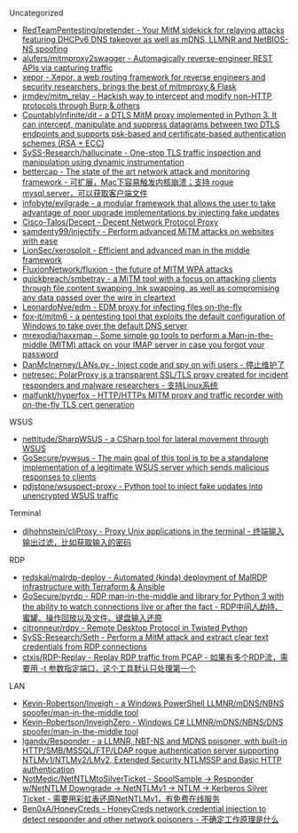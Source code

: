 Uncategorized

* [RedTeamPentesting/pretender - Your MitM sidekick for relaying attacks featuring DHCPv6 DNS takeover as well as mDNS, LLMNR and NetBIOS-NS spoofing](https://github.com/RedTeamPentesting/pretender)
* [alufers/mitmproxy2swagger - Automagically reverse-engineer REST APIs via capturing traffic](https://github.com/alufers/mitmproxy2swagger)
* [xepor - Xepor, a web routing framework for reverse engineers and security researchers, brings the best of mitmproxy & Flask](https://github.com/xepor/xepor)
* [jrmdev/mitm_relay - Hackish way to intercept and modify non-HTTP protocols through Burp & others](https://github.com/jrmdev/mitm_relay)
* [CountablyInfinite/dit - a DTLS MitM proxy implemented in Python 3. It can intercept, manipulate and suppress datagrams between two DTLS endpoints and supports psk-based and certificate-based authentication schemes (RSA + ECC)](https://github.com/CountablyInfinite/dit)
* [SySS-Research/hallucinate - One-stop TLS traffic inspection and manipulation using dynamic instrumentation](https://github.com/SySS-Research/hallucinate/)
* [bettercap - The state of the art network attack and monitoring framework - 可扩展，Mac下容易触发内核崩溃；支持 rogue mysql.server，可以获取客户端文件](https://github.com/bettercap/bettercap)
* [infobyte/evilgrade - a modular framework that allows the user to take advantage of poor upgrade implementations by injecting fake updates](https://github.com/infobyte/evilgrade)
* [Cisco-Talos/Decept - Decept Network Protocol Proxy](https://github.com/Cisco-Talos/Decept)
* [samdenty99/injectify - Perform advanced MiTM attacks on websites with ease](https://github.com/samdenty99/injectify)
* [LionSec/xerosploit - Efficient and advanced man in the middle framework](https://github.com/LionSec/xerosploit)
* [FluxionNetwork/fluxion - the future of MITM WPA attacks](https://github.com/FluxionNetwork/fluxion)
* [quickbreach/smbetray - a MiTM tool with a focus on attacking clients through file content swapping, lnk swapping, as well as compromising any data passed over the wire in cleartext](https://github.com/quickbreach/smbetray)
* [LeonardoNve/edm - EDM proxy for infecting files on-the-fly](https://github.com/LeonardoNve/edm)
* [fox-it/mitm6 - a pentesting tool that exploits the default configuration of Windows to take over the default DNS server](https://github.com/fox-it/mitm6)
* [mrexodia/haxxmap - Some simple go tools to perform a Man-in-the-middle (MITM) attack on your IMAP server in case you forgot your password](https://github.com/mrexodia/haxxmap)
* [DanMcInerney/LANs.py - Inject code and spy on wifi users - 停止维护了](https://github.com/DanMcInerney/LANs.py)
* [netresec: PolarProxy is a transparent SSL/TLS proxy created for incident responders and malware researchers - 支持Linux系统](https://www.netresec.com/?page=PolarProxy)
* [malfunkt/hyperfox - HTTP/HTTPs MITM proxy and traffic recorder with on-the-fly TLS cert generation](https://github.com/malfunkt/hyperfox)

WSUS

* [nettitude/SharpWSUS - a CSharp tool for lateral movement through WSUS](https://github.com/nettitude/SharpWSUS)
* [GoSecure/pywsus - The main goal of this tool is to be a standalone implementation of a legitimate WSUS server which sends malicious responses to clients](https://github.com/GoSecure/pywsus)
* [pdjstone/wsuspect-proxy - Python tool to inject fake updates into unencrypted WSUS traffic](https://github.com/pdjstone/wsuspect-proxy)

Terminal

* [djhohnstein/cliProxy - Proxy Unix applications in the terminal - 终端输入输出过滤，比如获取输入的密码](https://github.com/djhohnstein/cliProxy)

RDP

* [redskal/malrdp-deploy - Automated (kinda) deployment of MalRDP infrastructure with Terraform & Ansible](https://github.com/redskal/malrdp-deploy)
* [GoSecure/pyrdp - RDP man-in-the-middle and library for Python 3 with the ability to watch connections live or after the fact - RDP中间人劫持、蜜罐、操作回放以及文件、键盘输入还原](https://github.com/GoSecure/pyrdp)
* [citronneur/rdpy - Remote Desktop Protocol in Twisted Python](https://github.com/citronneur/rdpy)
* [SySS-Research/Seth - Perform a MitM attack and extract clear text credentials from RDP connections](https://github.com/SySS-Research/Seth)
* [ctxis/RDP-Replay - Replay RDP traffic from PCAP - 如果有多个RDP流，需要用 -t 参数指定端口，这个工具默认只处理第一个](https://github.com/ctxis/RDP-Replay)

LAN

* [Kevin-Robertson/Inveigh - a Windows PowerShell LLMNR/mDNS/NBNS spoofer/man-in-the-middle tool](https://github.com/Kevin-Robertson/Inveigh)
* [Kevin-Robertson/InveighZero - Windows C# LLMNR/mDNS/NBNS/DNS spoofer/man-in-the-middle tool](https://github.com/Kevin-Robertson/InveighZero)
* [lgandx/Responder - a LLMNR, NBT-NS and MDNS poisoner, with built-in HTTP/SMB/MSSQL/FTP/LDAP rogue authentication server supporting NTLMv1/NTLMv2/LMv2, Extended Security NTLMSSP and Basic HTTP authentication](https://github.com/lgandx/Responder)
* [NotMedic/NetNTLMtoSilverTicket - SpoolSample -> Responder w/NetNTLM Downgrade -> NetNTLMv1 -> NTLM -> Kerberos Silver Ticket - 需要用彩虹表还原NetNTLMv1，有免费在线服务](https://github.com/NotMedic/NetNTLMtoSilverTicket)
* [Ben0xA/HoneyCreds - HoneyCreds network credential injection to detect responder and other network poisoners - 不确定工作原理是什么](https://web.archive.org/web/20241104111714/https://github.com/Ben0xA/HoneyCreds)
